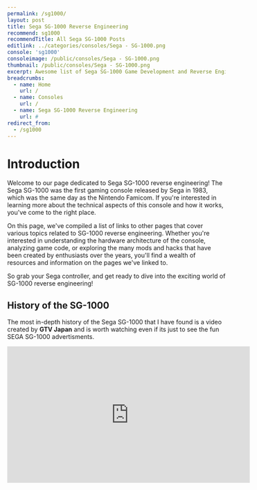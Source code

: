 ```yaml
---
permalink: /sg1000/
layout: post
title: Sega SG-1000 Reverse Engineering
recommend: sg1000
recommendTitle: All Sega SG-1000 Posts
editlink: ../categories/consoles/Sega - SG-1000.png
console: 'sg1000'
consoleimage: /public/consoles/Sega - SG-1000.png
thumbnail: /public/consoles/Sega - SG-1000.png
excerpt: Awesome list of Sega SG-1000 Game Development and Reverse Engineering information
breadcrumbs:
  - name: Home
    url: /
  - name: Consoles
    url: /
  - name: Sega SG-1000 Reverse Engineering
    url: #
redirect_from:
  - /sg1000
---
```


# Introduction
Welcome to our page dedicated to Sega SG-1000 reverse engineering! The Sega SG-1000 was the first gaming console released by Sega in 1983, which was the same day as the Nintendo Famicom. If you're interested in learning more about the technical aspects of this console and how it works, you've come to the right place. 

On this page, we've compiled a list of links to other pages that cover various topics related to SG-1000 reverse engineering. Whether you're interested in understanding the hardware architecture of the console, analyzing game code, or exploring the many mods and hacks that have been created by enthusiasts over the years, you'll find a wealth of resources and information on the pages we've linked to. 

So grab your Sega controller, and get ready to dive into the exciting world of SG-1000 reverse engineering!

## History of the SG-1000
The most in-depth history of the Sega SG-1000 that I have found is a video created by **GTV Japan** and is worth watching even if its just to see the fun SEGA SG-1000 advertisments.

<iframe width="560" height="315" src="https://www.youtube.com/embed/qBDx83UZ1nw?si=yfLTdn_1rA9ykb7d" title="YouTube video player" frameborder="0" allow="accelerometer; autoplay; clipboard-write; encrypted-media; gyroscope; picture-in-picture; web-share" allowfullscreen></iframe>

